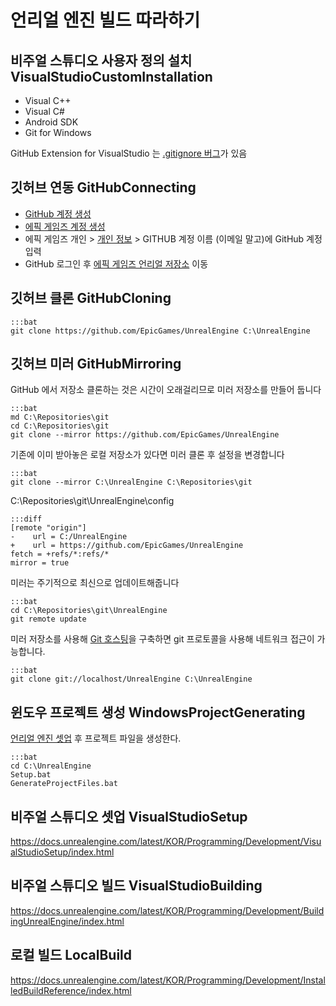 # 언리얼 엔진 빌드 따라하기

## 비주얼 스튜디오 사용자 정의 설치 VisualStudioCustomInstallation

* Visual C++
* Visual C#
* Android SDK
* Git for Windows

GitHub Extension for VisualStudio 는 [.gitignore 버그](github_ext_for_vs_ue4_gitignore_issue.md)가 있음

## 깃허브 연동 GitHubConnecting

* [GitHub 계정 생성](https://github.com/)
* [에픽 게임즈 계정 생성](https://docs.unrealengine.com/latest/KOR/GettingStarted/Installation/index.html#bookmark1>)
* 에픽 게임즈 개인 > [개인 정보](https://www.unrealengine.com/dashboard/settings) > GITHUB 계정 이름 (이메일 말고)에 GitHub 계정 입력 
* GitHub 로그인 후 [에픽 게임즈 언리얼 저장소](https://github.com/epicgames/unrealengine/) 이동

## 깃허브 클론 GitHubCloning

    :::bat
    git clone https://github.com/EpicGames/UnrealEngine C:\UnrealEngine

## 깃허브 미러 GitHubMirroring

GitHub 에서 저장소 클론하는 것은 시간이 오래걸리므로 미러 저장소를 만들어 둡니다

    :::bat
    md C:\Repositories\git
    cd C:\Repositories\git
    git clone --mirror https://github.com/EpicGames/UnrealEngine

기존에 이미 받아놓은 로컬 저장소가 있다면 미러 클론 후 설정을 변경합니다

    :::bat
    git clone --mirror C:\UnrealEngine C:\Repositories\git

C:\Repositories\git\UnrealEngine\config 
    
    :::diff     
    [remote "origin"]
    -    url = C:/UnrealEngine
    +    url = https://github.com/EpicGames/UnrealEngine
    fetch = +refs/*:refs/*
    mirror = true

미러는 주기적으로 최신으로 업데이트해줍니다

    :::bat
    cd C:\Repositories\git\UnrealEngine
    git remote update

미러 저장소를 사용해 [Git 호스팅](windows_git_hosting_digest.md)을 구축하면 git 프로토콜을 사용해 네트워크 접근이 가능합니다.

    :::bat
    git clone git://localhost/UnrealEngine C:\UnrealEngine

## 윈도우 프로젝트 생성 WindowsProjectGenerating

[언리얼 엔진 셋업](ue4_setup_digest.md) 후 프로젝트 파일을 생성한다.

    :::bat
    cd C:\UnrealEngine
    Setup.bat 
    GenerateProjectFiles.bat

## 비주얼 스튜디오 셋업 VisualStudioSetup

<https://docs.unrealengine.com/latest/KOR/Programming/Development/VisualStudioSetup/index.html>


## 비주얼 스튜디오 빌드 VisualStudioBuilding

<https://docs.unrealengine.com/latest/KOR/Programming/Development/BuildingUnrealEngine/index.html>


## 로컬 빌드 LocalBuild

<https://docs.unrealengine.com/latest/KOR/Programming/Development/InstalledBuildReference/index.html>
